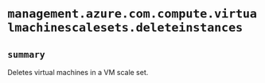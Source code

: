 # `management.azure.com.compute.virtualmachinescalesets.deleteinstances`

## `summary`
Deletes virtual machines in a VM scale set.


